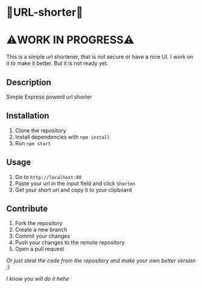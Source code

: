 # 🔗URL-shorter🔗

# ⚠️WORK IN PROGRESS⚠️
This is a simple url shortener, that is not secure or have a nice UI.
I work on it to make it better. But it is not ready yet.

## Description
Simple Express powerd url shorter

## Installation
1. Clone the repository
2. Install dependencies with `npm install`
3. Run `npm start`

## Usage
1. Go to `http://localhost:80`
2. Paste your url in the input field and click `Shorten`
3. Get your short url and copy it to your clipboard

## Contribute
1. Fork the repository
2. Create a new branch
3. Commit your changes
4. Push your changes to the remote repository
5. Open a pull request

*Or just steal the code from the repository and make your own better version :)*

*I know you will do it hehe*